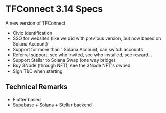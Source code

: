 # TFConnect 3.14 Specs

A new version of TFConnect

- Civic identification
- SSO for websites (like we did with previous version, but now based on Solana Account)
- Support for more than 1 Solana Account, can switch accounts
- Referral support, see who invited, see who installed, see reward...
- Support Stellar to Solana Swap (one way bridge)
- Buy 3Node (through NFT), see the 3Node NFT's owned
- Sign T&C when starting



## Technical Remarks

- Flutter based
- Supabase + Solana + Stellar backend